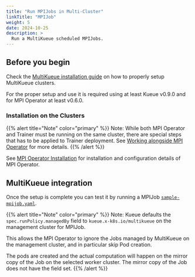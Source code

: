 ```yaml
---
title: "Run MPIJobs in Multi-Cluster"
linkTitle: "MPIJob"
weight: 5
date: 2024-10-25
description: >
  Run a MultiKueue scheduled MPIJobs.
---
```


## Before you begin

Check the [MultiKueue installation guide](/docs/tasks/manage/setup_multikueue) on how to properly setup MultiKueue clusters.

For the proper setup and use it is required using at least Kueue v0.9.0 and for MPI Operator at least v0.6.0.

### Installation on the Clusters

{{% alert title="Note" color="primary" %}}
Note: While both MPI Operator and Trainer must be running on the same cluster, there are special steps that has to be applied to Trainer deployment.
See [Working alongside MPI Operator](/docs/tasks/run/multikueue/kubeflow#working-alongside-mpi-operator) for more details.
{{% /alert %}}

See [MPI Operator Installation](https://www.kubeflow.org/docs/components/training/user-guides/mpi/#installation) for installation and configuration details of MPI Operator.

## MultiKueue integration

Once the setup is complete you can test it by running a MPIJob [`sample-mpijob.yaml`](/docs/tasks/run/kubeflow/mpijobs/#sample-mpijob).

{{% alert title="Note" color="primary" %}}
Note: Kueue defaults the `spec.runPolicy.managedBy` field to `kueue.x-k8s.io/multikueue` on the management cluster for MPIJob. 

This allows the MPI Operator to ignore the Jobs managed by MultiKueue on the management cluster, and in particular skip Pod creation. 

The pods are created and the actual computation will happen on the mirror copy of the Job on the selected worker cluster. 
The mirror copy of the Job does not have the field set.
{{% /alert %}}